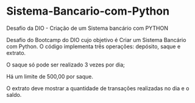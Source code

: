 # Sistema-Bancario-com-Python
Desafio da DIO - Criação de um Sistema bancário com PYTHON

Desafio do Bootcamp do DIO cujo objetivo é Criar um Sistema Bancário com Python. 
O código implementa três operações: depósito, saque e extrato.

O saque só pode ser realizado 3 vezes por dia;

Há um limite de 500,00 por saque.

O extrato deve mostrar a quantidade de transações realizadas no dia e o saldo.

